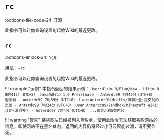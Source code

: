 
# `rc`

:octicons-file-code-24: 开源

此指令可以让你查询设置的起始Wiki的最近更改。

## `rc`
:octicons-unlock-24: 公开

用法：`~rc`

此指令可以让你查询设置的起始Wiki的最近更改。

!!! example "示例"
    本指令返回的结果示例：
    ```
    User:Ultim 0/Plan/New - Ultim 0 8时41分（UTC+8）
    Java版Beta 1.9 Prerelease - Anterdc99 7时45分（UTC+8）
    岩浆膏 - Anterdc99 7时39分（UTC+8）
    User:Anterdc99/drafts/漏洞补全:提交前的页面 - Anterdc99 7时24分（UTC+8）
    User:Anterdc99/Sandbox/Minecraft Wiki:计划/漏洞补全 - Anterdc99 7时4分（UTC+8）
    ...仅显示前5条内容
    ```

!!! warning "警告"
    某些网站已经被列入黑名单，使用此命令无法获取某些网站的信息。即使网站不在黑名单内，返回的内容仍将经过小可云智能过滤，请不要作死。
